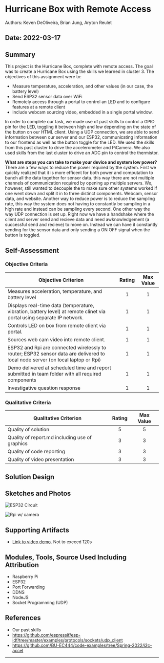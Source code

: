 # Hurricane Box with Remote Access
Authors: Keven DeOliveira, Brian Jung, Aryton Reulet

Date: 2022-03-17
-----

## Summary

This project is the Hurricane Box, complete with remote access. The goal was to create a Hurricane Box using the skills we learned in cluster 3. The objectives of this assignment were to:

- Measure temperature, acceleration, and other values (in our case, the battery level)
- Send ESP32 sensor data over WiFi
- Remotely access through a portal to control an LED and to configure features at a remote client
- Include webcam sourcing video, embedded in a single portal window.

In order to complete our task, we made use of past skills to control a GPIO pin for the LED, toggling it between high and low depending on the state of the button on our HTML client. Using a UDP connection, we are able to send information between our server and our ESP32, communicating information to our frontend as well as the button toggle for the LED. We used the skills from this past cluster to drive the accelerometer and PiCamera. We also used skills from the last cluster to drive an ADC pin to control the thermistor.

**What are steps you can take to make your device and system low power?**
There are a few ways to reduce the power required by the system. First we quickly realized that it is more efficent for both power and computation to bunch all the data together for sensor data. this way there are not multiple channels of communication required by opening up multiple servers. We, however, still wanted to decouple the to make sure other systems worked if one went down and split it in to three distinct components. Webcam, sensor data, and website. 
Another way to reduce power is to reduce the sampling rate, this way the system does not having to constantly be sampling in a high rate and instead can be sampling every second.
One other way the way UDP connection is set up. Right now we have a handshake where the client and server send and recieve data and need awknowledgement (a successful send and recieve) to move on. Instead we can have it constantly sending for the sensor data and only sending a ON OFF signal when the button is toggled.



## Self-Assessment

### Objective Criteria

| Objective Criterion | Rating | Max Value  | 
|---------------------------------------------|:-----------:|:---------:|
| Measures acceleration, temperature, and battery level | 1  |  1     | 
| Displays real-time data (temperature, vibration, battery level) at remote clinet via portal using separate IP network. | 1 |  1     | 
| Controls LED on box from remote client via portal. | 1 |  1     | 
| Sources web cam video into remote client. | 1 |  1     | 
| ESP32 and Rpi are connected wirelessly to router; ESP32 sensor data are delivered to local node server (on local laptop or Rpi) | 1 |  1     | 
| Demo delivered at scheduled time and report submitted in team folder with all required components | 1 |  1     | 
| Investigative question response | 1 |  1     | 


### Qualitative Criteria

| Qualitative Criterion | Rating | Max Value  | 
|---------------------------------------------|:-----------:|:---------:|
| Quality of solution | 5 |  5     | 
| Quality of report.md including use of graphics | 3 |  3     | 
| Quality of code reporting | 3 |  3     | 
| Quality of video presentation | 3 |  3     | 


## Solution Design



## Sketches and Photos
![ESP32 Circuit](https://github.com/BU-EC444/Team13-DeOliveira-Jung-Reulet/blob/master/quest-3/images/IMG-0391.JPG)

![Rpi w/ camera](https://github.com/BU-EC444/Team13-DeOliveira-Jung-Reulet/blob/master/quest-3/images/IMG-0392.JPG)


## Supporting Artifacts
- [Link to video demo](). Not to exceed 120s


## Modules, Tools, Source Used Including Attribution

- Raspberry Pi
- ESP32
- Port Forwarding
- DDNS
- NodeJS
- Socket Programming (UDP)

## References

- Our past skills
- https://github.com/espressif/esp-idf/tree/master/examples/protocols/sockets/udp_client
- https://github.com/BU-EC444/code-examples/tree/Spring-2022/i2c-accel

-----

